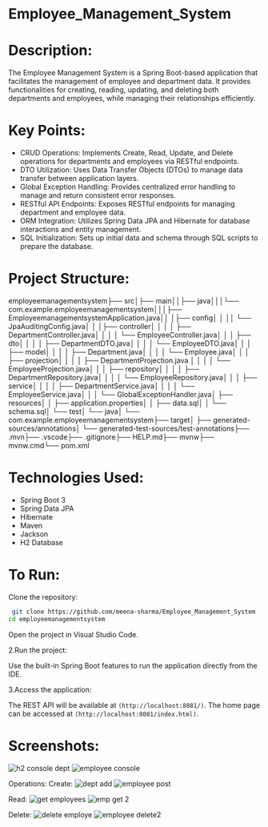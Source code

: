 # Employee_Management_System
# Description:
The Employee Management System is a Spring Boot-based application that facilitates the management of employee and department data. It provides functionalities for creating, reading, updating, and deleting both departments and employees, while managing their relationships efficiently.

# Key Points:
* CRUD Operations: Implements Create, Read, Update, and Delete operations for departments and employees via RESTful endpoints.
* DTO Utilization: Uses Data Transfer Objects (DTOs) to manage data transfer between application layers.
* Global Exception Handling: Provides centralized error handling to manage and return consistent error responses.
* RESTful API Endpoints: Exposes RESTful endpoints for managing department and employee data.
* ORM Integration: Utilizes Spring Data JPA and Hibernate for database interactions and entity management.
* SQL Initialization: Sets up initial data and schema through SQL scripts to prepare the database.

# Project Structure:
employeemanagementsystem├── src│├── main││├── java│││└── com.example.employeemanagementsystem│││├── EmployeemanagementsystemApplication.java││ │├── config│   │   ││   └── JpaAuditingConfig.java│   │   │├── controller│   │   │       │   ├── DepartmentController.java│   │   │       │   └── EmployeeController.java│   │   │       ├── dto│   │   │       │   ├── DepartmentDTO.java│   │   │       │   └── EmployeeDTO.java│  │   │       ├── model│   │   │       │   ├── Department.java│   │   │       │   └── Employee.java│   │   │       ├── projection│   │   │       │   ├── DepartmentProjection.java
│   │   │       │   └── EmployeeProjection.java│   │   │       ├── repository│   │   │       │   ├── DepartmentRepository.java│   │   │       │   └── EmployeeRepository.java│   │   │       ├── service│   │   │       │   ├── DepartmentService.java│   │   │       │   └── EmployeeService.java│   │   │       └── GlobalExceptionHandler.java│   ├── resources│   │   ├── application.properties│   │   ├── data.sql│   │   └── schema.sql│   └── test│       └── java│           └── com.example.employeemanagementsystem├── target│   ├── generated-sources/annotations│   └── generated-test-sources/test-annotations├── .mvn├── .vscode├── .gitignore├── HELP.md├── mvnw├── mvnw.cmd└── pom.xml


# Technologies Used:

* Spring Boot 3
* Spring Data JPA
* Hibernate
* Maven
* Jackson
* H2 Database

# To Run:
Clone the repository:
```bash
 git clone https://github.com/meena-sharma/Employee_Management_System
cd employeemanagementsystem 
```

Open the project in Visual Studio Code.

2.Run the project:

Use the built-in Spring Boot features to run the application directly from the IDE.

3.Access the application:

The REST API will be available at `(http://localhost:8081/)`. The home page can be accessed at `(http://localhost:8081/index.html)`.

# Screenshots:
![h2 console dept](https://github.com/user-attachments/assets/0324884d-42c4-495c-a084-4b32397fc694)
![employee console](https://github.com/user-attachments/assets/79fbbcee-b2aa-495b-afa5-ccd5942d5f16)

Operations:
Create:
![dept add](https://github.com/user-attachments/assets/7b043e9f-8961-41ba-bbc5-656f053301e6)
![employee post ](https://github.com/user-attachments/assets/5c8b1200-f3f5-4e46-aba6-52540e381f0b)

Read:
![get employees](https://github.com/user-attachments/assets/4ea78998-0657-463a-a02f-24d7b602ea4d)
![emp get 2](https://github.com/user-attachments/assets/02570db1-9c74-4292-8b1b-e6399c6a1e9e)

Delete:
![delete employe](https://github.com/user-attachments/assets/c002f41f-6cb6-492e-a429-959b6e7ee811)
![employee delete2](https://github.com/user-attachments/assets/af80ad11-b7b9-4160-a112-220d0e616edb)




